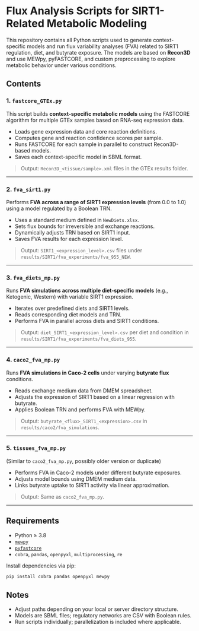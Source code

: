 # Flux Analysis Scripts for SIRT1-Related Metabolic Modeling

This repository contains all Python scripts used to generate context-specific models and run flux variability analyses (FVA) related to SIRT1 regulation, diet, and butyrate exposure. The models are based on **Recon3D** and use MEWpy, pyFASTCORE, and custom preprocessing to explore metabolic behavior under various conditions.

## Contents

### 1. `fastcore_GTEx.py`

This script builds **context-specific metabolic models** using the FASTCORE algorithm for multiple GTEx samples based on RNA-seq expression data.

* Loads gene expression data and core reaction definitions.
* Computes gene and reaction confidence scores per sample.
* Runs FASTCORE for each sample in parallel to construct Recon3D-based models.
* Saves each context-specific model in SBML format.

> Output: `Recon3D_<tissue/sample>.xml` files in the GTEx results folder.

---

### 2. `fva_sirt1.py`

Performs **FVA across a range of SIRT1 expression levels** (from 0.0 to 1.0) using a model regulated by a Boolean TRN.

* Uses a standard medium defined in `NewDiets.xlsx`.
* Sets flux bounds for irreversible and exchange reactions.
* Dynamically adjusts TRN based on SIRT1 input.
* Saves FVA results for each expression level.

> Output: `SIRT1_<expression_level>.csv` files under `results/SIRT1/fva_experiments/fva_955_NEW`.

---

### 3. `fva_diets_mp.py`

Runs **FVA simulations across multiple diet-specific models** (e.g., Ketogenic, Western) with variable SIRT1 expression.

* Iterates over predefined diets and SIRT1 levels.
* Reads corresponding diet models and TRN.
* Performs FVA in parallel across diets and SIRT1 conditions.

> Output: `diet_SIRT1_<expression_level>.csv` per diet and condition in `results/SIRT1/fva_experiments/fva_diets_955`.

---

### 4. `caco2_fva_mp.py`

Runs **FVA simulations in Caco-2 cells** under varying **butyrate flux** conditions.

* Reads exchange medium data from DMEM spreadsheet.
* Adjusts the expression of SIRT1 based on a linear regression with butyrate.
* Applies Boolean TRN and performs FVA with MEWpy.

> Output: `butyrate_<flux>_SIRT1_<expression>.csv` in `results/caco2/fva_simulations`.

---

### 5. `tissues_fva_mp.py`

(Similar to `caco2_fva_mp.py`, possibly older version or duplicate)

* Performs FVA in Caco-2 models under different butyrate exposures.
* Adjusts model bounds using DMEM medium data.
* Links butyrate uptake to SIRT1 activity via linear approximation.

> Output: Same as `caco2_fva_mp.py`.

---

## Requirements

* Python ≥ 3.8
* [`mewpy`](https://github.com/BioSystemsUM/mewpy)
* [`pyfastcore`](https://github.com/BioSystemsUM/pyfastcore)
* `cobra`, `pandas`, `openpyxl`, `multiprocessing`, `re`

Install dependencies via pip:

```bash
pip install cobra pandas openpyxl mewpy
```

## Notes

* Adjust paths depending on your local or server directory structure.
* Models are SBML files; regulatory networks are CSV with Boolean rules.
* Run scripts individually; parallelization is included where applicable.
